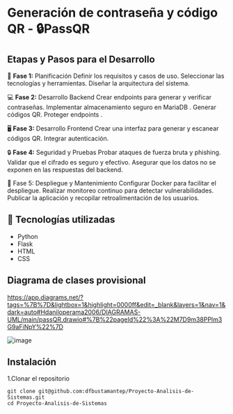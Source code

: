 # Generación de contraseña y código QR - 🔒PassQR

## Etapas y Pasos para el Desarrollo
🧠 **Fase 1:** Planificación
Definir los requisitos y casos de uso.
Seleccionar las tecnologías y herramientas.
Diseñar la arquitectura del sistema.


💻 **Fase 2:** Desarrollo Backend
Crear endpoints para generar y verificar contraseñas.
Implementar almacenamiento seguro en MariaDB .
Generar códigos QR.
Proteger endpoints .


🖥️ **Fase 3:** Desarrollo Frontend
Crear una interfaz para generar y escanear códigos QR.
Integrar autenticación.


🔒 **Fase 4:** Seguridad y Pruebas
Probar ataques de fuerza bruta y phishing.
Validar que el cifrado es seguro y efectivo.
Asegurar que los datos no se exponen en las respuestas del backend.


🚀 Fase 5: Despliegue y Mantenimiento
Configurar Docker para facilitar el despliegue.
Realizar monitoreo continuo para detectar vulnerabilidades.
Publicar la aplicación y recopilar retroalimentación de los usuarios.

## 🚀 Tecnologías utilizadas  
- Python
- Flask
- HTML
- CSS

## Diagrama de clases provisional
https://app.diagrams.net/?tags=%7B%7D&lightbox=1&highlight=0000ff&edit=_blank&layers=1&nav=1&dark=auto#Hdaniloperama2006/DIAGRAMAS-UML/main/passQR.drawio#%7B%22pageId%22%3A%22M7D9m38PPlm3G9aFiNpY%22%7D

![image](https://github.com/user-attachments/assets/7e7a911b-d0d4-4d12-a3fb-467bab5a6efc)



##  Instalación  
1.Clonar el repositorio
```
git clone git@github.com:dfbustamantep/Proyecto-Analisis-de-Sistemas.git
cd Proyecto-Analisis-de-Sistemas

```
